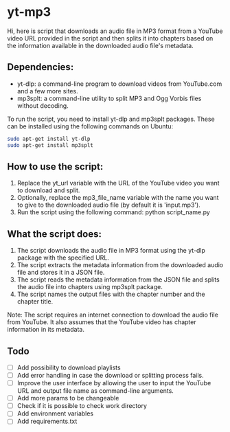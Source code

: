 # yt-mp3

Hi, here is script that downloads an audio file in MP3 format from a YouTube video URL provided in the script and then splits it into chapters based on the information available in the downloaded audio file's metadata.

## Dependencies:

- yt-dlp: a command-line program to download videos from YouTube.com and a few more sites.
- mp3splt: a command-line utility to split MP3 and Ogg Vorbis files without decoding.

To run the script, you need to install yt-dlp and mp3splt packages. These can be installed using the following commands on Ubuntu:

```bash
sudo apt-get install yt-dlp
sudo apt-get install mp3splt
```

## How to use the script:

1. Replace the yt_url variable with the URL of the YouTube video you want to download and split.
2. Optionally, replace the mp3_file_name variable with the name you want to give to the downloaded audio file (by default it is 'input.mp3').
3. Run the script using the following command: python script_name.py

## What the script does:

1. The script downloads the audio file in MP3 format using the yt-dlp package with the specified URL.
2. The script extracts the metadata information from the downloaded audio file and stores it in a JSON file.
3. The script reads the metadata information from the JSON file and splits the audio file into chapters using mp3splt package.
4. The script names the output files with the chapter number and the chapter title.

Note: The script requires an internet connection to download the audio file from YouTube. It also assumes that the YouTube video has chapter information in its metadata.

## Todo

- [ ] Add possibility to download playlists
- [ ] Add error handling in case the download or splitting process fails.
- [ ] Improve the user interface by allowing the user to input the YouTube URL and output file name as command-line arguments.
- [ ] Add more params to be changeable
- [ ] Check if it is possible to check work directory
- [ ] Add environment variables
- [ ] Add requirements.txt
